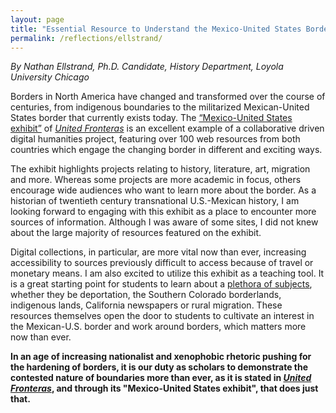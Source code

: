 ```yaml
---
layout: page
title: "Essential Resource to Understand the Mexico-United States Border Region"
permalink: /reflections/ellstrand/
---
```


*By Nathan Ellstrand, Ph.D. Candidate, History Department, Loyola University Chicago*

Borders in North America have changed and transformed over the course of centuries, from indigenous boundaries to the militarized Mexican-United States border that currently exists today. The [“Mexico-United States exhibit”](https://unitedfronteras.github.io/projects/) of [*United Fronteras*](https://unitedfronteras.github.io/) is an excellent example of a collaborative driven digital humanities project, featuring over 100 web resources from both countries which engage the changing border in different and exciting ways.

The exhibit highlights projects relating to history, literature, art, migration and more. Whereas some projects are more academic in focus, others encourage wide audiences who want to learn more about the border. As a historian of twentieth century transnational U.S.-Mexican history, I am looking forward to engaging with this exhibit as a place to encounter more sources of information. Although I was aware of some sites, I did not knew about the large majority of resources featured on the exhibit.

Digital collections, in particular, are more vital now than ever, increasing accessibility to sources previously difficult to access because of travel or monetary means. I am also excited to utilize this exhibit as a teaching tool. It is a great starting point for students to learn about a [plethora of subjects](https://unitedfronteras.github.io/ufexhibition_mexusa/search/), whether they be deportation, the Southern Colorado borderlands, indigenous lands, California newspapers or rural migration. These resources themselves open the door to students to cultivate an interest in the Mexican-U.S. border and work around borders, which matters more now than ever.  

**In an age of increasing nationalist and xenophobic rhetoric pushing for the hardening of borders, it is our duty as scholars to demonstrate the contested nature of boundaries more than ever, as it is stated in [*United Fronteras*](https://unitedfronteras.github.io/about/), and through its "Mexico-United States exhibit", that does just that.**
